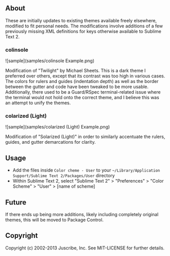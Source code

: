 ## About

These are initially updates to existing themes available freely elsewhere, modified to fit personal needs. The modifications involve additions of a few previously missing XML definitions for keys otherwise available to Sublime Text 2.

### colinsole

![sample](samples/colinsole Example.png)

Modification of "Twilight" by Michael Sheets. This is a dark theme I preferred over others, except that its contrast was too high in various cases. The colors for rulers and guides (indentation depth) as well as the border between the gutter and code have been tweaked to be more usable. Additionally, there used to be a Guard/RSpec terminal-related issue where the terminal would not hold onto the correct theme, and I believe this was an attempt to unify the themes.

### colarized (Light)

![sample](samples/colarized (Light\) Example.png)

Modification of "Solarized (Light)" in order to similarly accentuate the rulers, guides, and gutter demarcations for clarity.

## Usage

 * Add the files inside `Color cheme - User` to your `~/Library/Application Support/Sublime Text 2/Packages/User` directory
 * Within Sublime Text 2, select "Sublime Text 2" > "Preferences" > "Color Scheme" > "User" > [name of scheme]

## Future

If there ends up being more additions, likely including completely original themes, this will be moved to Package Control.


## Copyright

Copyright (c) 2002-2013 Juscribe, Inc. See MIT-LICENSE for further details.


